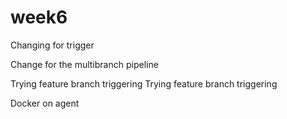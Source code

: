 # week6

Changing for trigger

Change for the multibranch pipeline

Trying feature branch triggering
Trying feature branch triggering

Docker on agent
